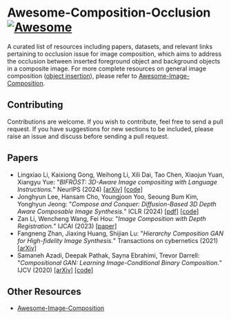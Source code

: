 # Awesome-Composition-Occlusion [![Awesome](https://cdn.rawgit.com/sindresorhus/awesome/d7305f38d29fed78fa85652e3a63e154dd8e8829/media/badge.svg)](https://github.com/sindresorhus/awesome)

A curated list of resources including papers, datasets, and relevant links pertaining to occlusion issue for image composition, which aims to address the occlusion between inserted foreground object and background objects in a composite image. For more complete resources on general 
image composition ([object insertion](https://github.com/bcmi/Awesome-Object-Insertion)), please refer to [Awesome-Image-Composition](https://github.com/bcmi/Awesome-Object-Insertion).


## Contributing

Contributions are welcome.  If you wish to contribute, feel free to send a pull request. If you have suggestions for new sections to be included, please raise an issue and discuss before sending a pull request.
 
## Papers

+ Lingxiao Li, Kaixiong Gong, Weihong Li, Xili Dai, Tao Chen, Xiaojun Yuan, Xiangyu Yue: "*BIFRÖST: 3D-Aware Image compositing with Language Instructions.*" NeurIPS (2024) [[arXiv]](https://arxiv.org/pdf/2410.19079) [[code]](https://github.com/lingxiao-li/Bifrost)
+ Jonghyun Lee, Hansam Cho, Youngjoon Yoo, Seoung Bum Kim, Yonghyun Jeong: "*Compose and Conquer: Diffusion-Based 3D Depth Aware Composable Image Synthesis.*" ICLR (2024) [[pdf]](https://arxiv.org/html/2401.09048v1) [[code]](https://github.com/tomtom1103/compose-and-conquer)
+ Zan Li, Wencheng Wang, Fei Hou: "*Image Composition with Depth Registration.*" IJCAI (2023) [[paper]](https://www.ijcai.org/proceedings/2023/0126.pdf)
+ Fangneng Zhan, Jiaxing Huang, Shijian Lu: "*Hierarchy Composition GAN for High-fidelity Image Synthesis.*" Transactions on cybernetics (2021) [[arXiv]](https://arxiv.org/pdf/1905.04693.pdf)
+ Samaneh Azadi, Deepak Pathak, Sayna Ebrahimi, Trevor Darrell: "*Compositional GAN: Learning Image-Conditional Binary Composition.*" IJCV (2020) [[arXiv]](https://arxiv.org/pdf/1807.07560.pdf) [[code]](https://github.com/azadis/CompositionalGAN)


## Other Resources

+ [Awesome-Image-Composition](https://github.com/bcmi/Awesome-Object-Insertion)
